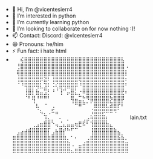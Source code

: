 - 👋 Hi, I’m @vicentesierr4
- 👀 I’m interested in python
- 🌱 I’m currently learning python
- 💞️ I’m looking to collaborate on for now nothing :)!                  
- 📫 Contact: Discord: @vicentesierr4
- 😄 Pronouns: he/him
- ⚡ Fun fact: i hate html
- ⠀⠀⢮⣿⣿⣿⣿⣿⣿⣿⣿⣿⣿⣿⣿⣿⣿⣿⣿⣿⣿⣿⣿⣿⣿⣿⣿⣿⣧⠀
⠀⢘⣿⣿⣿⣿⣿⣿⣿⣿⣿⣿⣿⣿⣿⣿⣿⣿⣿⣿⣿⣿⣿⣿⣿⣿⣿⣿⣿⠠
⠀⢿⣿⣿⣿⣿⣿⣿⣿⣿⣿⣿⣿⣿⣿⣿⣿⣿⣿⣿⣿⣿⣿⣿⣿⣿⣿⣿⣿⡇
⠀⢸⣿⣿⣿⣿⣿⡿⣽⠇⢸⣿⣿⣿⣿⣿⣿⢿⣿⣿⣿⣿⣿⣿⣿⣿⣿⣿⣿⠆
⠀⠈⠘⢿⣿⡿⢿⣇⣹⠇⠨⢎⣿⢿⣿⣿⡿⠘⣿⣿⣿⣿⣿⣿⣿⣿⣿⣿⣿⠃
⠀⠀⠀⢸⣿⡇⣷⣤⣩⡃⠘⠈⢸⠉⡤⣿⣅⡐⠿⣿⣿⣿⣿⣿⣿⣿⣿⣿⣟⠆
⠀⠀⠀⠈⠃⢿⠘⠛⠛⠃⠀⠀⠀⠀⠀⢿⣤⣉⡓⠻⣿⣿⣿⣿⣿⡳⣿⣿⡿⠀
⠀⠀⠀⠀⠀⠈⣆⠀⠐⠀⢀⠀⠀⠀⠀⠈⠛⠿⠛⠁⠁⣿⣿⣿⣏⣽⣿⡟⠇⠀
⠀⠀⠀⠀⠀⠀⠈⢦⡀⢀⠯⣤⠀⠀⠀⠀⠀⠀⠀⠀⢨⣿⣿⡿⠿⠿⠻⠁⠀⠀
⠀⠀⠀⠀⠀⠀⠀⠀⢹⣄⡀⠀⠄⠀⡀⠀⠀⠀⢀⣠⢷⣿⣿⣿⡆⠀⠀⠀⠀⠀ lain.txt
⠀⠀⠀⠀⠀⢀⣠⣶⣿⣿⠑⢤⣈⣄⣤⣤⢶⣟⠯⠃⢹⣿⣿⣿⣷⣄⠀⠀⠀⠀
⠀⢀⣠⣴⣾⣿⣿⣿⣿⡏⢀⣦⣿⡞⠓⠋⠉⠀⠀⠀⢸⣿⣿⣿⣿⣿⣷⣄⠀⠀
⣶⣿⣿⣿⣿⣿⣿⣿⣿⣷⣿⣿⣿⣷⡀⠂⠄⠀⠀⢀⣾⣿⣿⣿⣿⣿⣿⣯⣧⡀
⣿⣿⣿⣿⣿⣿⣿⣿⣿⣿⣿⣿⣿⣿⣷⢀⠀⣀⣴⣿⣿⣿⣿⣿⣿⣿⣿⣿⣿⣶
⣿⣿⣿⣿⣿⣿⣿⣿⣿⣿⣿⣿⣿⣿⣿⣄⣶⣿⣿⣿⣿⣿⣿⣿⣿⣿⣿⣿⣿⣿

<!---
vicentesierr4/vicentesierr4 is a ✨ special ✨ repository because its `README.md` (this file) appears on your GitHub profile.
You can click the Preview link to take a look at your changes.
--->
